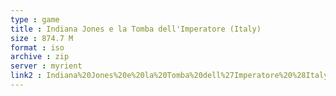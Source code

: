```yaml
---
type : game
title : Indiana Jones e la Tomba dell'Imperatore (Italy)
size : 874.7 M
format : iso
archive : zip
server : myrient
link2 : Indiana%20Jones%20e%20la%20Tomba%20dell%27Imperatore%20%28Italy%29
---
```


